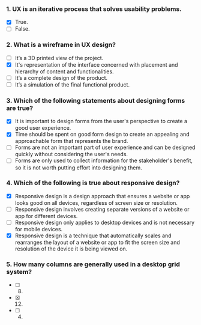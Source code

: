 ### 1. UX is an iterative process that solves usability problems.

- [x] True.
- [ ] False.

### 2. What is a wireframe in UX design?

- [ ] It’s a 3D printed view of the project.
- [x] It's representation of the interface concerned with placement and hierarchy of content and functionalities.
- [ ] It’s a complete design of the product.
- [ ] It’s a simulation of the final functional product.

### 3. Which of the following statements about designing forms are true?

- [x] It is important to design forms from the user's perspective to create a good user experience.
- [x] Time should be spent on good form design to create an appealing and approachable form that represents the brand.
- [ ] Forms are not an important part of user experience and can be designed quickly without considering the user's needs.
- [ ] Forms are only used to collect information for the stakeholder's benefit, so it is not worth putting effort into designing them.

### 4. Which of the following is true about responsive design?

- [x] Responsive design is a design approach that ensures a website or app looks good on all devices, regardless of screen size or resolution.
- [ ] Responsive design involves creating separate versions of a website or app for different devices.
- [ ] Responsive design only applies to desktop devices and is not necessary for mobile devices.
- [x] Responsive design is a technique that automatically scales and rearranges the layout of a website or app to fit the screen size and resolution of the device it is being viewed on.

### 5. How many columns are generally used in a desktop grid system?

- [ ] 8.
- [x] 12.
- [ ] 4.
